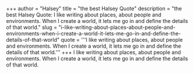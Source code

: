 +++
author = "Halsey"
title = "the best Halsey Quote"
description = "the best Halsey Quote: I like writing about places, about people and environments. When I create a world, it lets me go in and define the details of that world."
slug = "i-like-writing-about-places-about-people-and-environments-when-i-create-a-world-it-lets-me-go-in-and-define-the-details-of-that-world"
quote = '''I like writing about places, about people and environments. When I create a world, it lets me go in and define the details of that world.'''
+++
I like writing about places, about people and environments. When I create a world, it lets me go in and define the details of that world.
